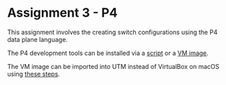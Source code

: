 # Assignment 3 - P4

This assignment involves the creating switch configurations using the P4 data plane language.

The P4 development tools can be installed via a [script](https://github.com/jafingerhut/p4-guide/blob/master/bin/README-install-troubleshooting.md) or a [VM image](https://virginia.box.com/s/vl6jdfo27jooxbb07i3setll1l7tac14).

The VM image can be imported into UTM instead of VirtualBox on macOS using [these steps](https://github.com/utmapp/UTM/issues/3050#issuecomment-1058404656).
